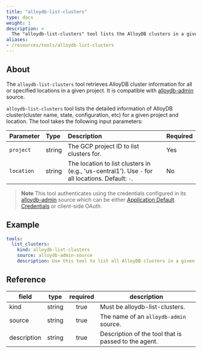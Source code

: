 ```yaml
---
title: "alloydb-list-clusters"
type: docs
weight: 1
description: >
  The "alloydb-list-clusters" tool lists the AlloyDB clusters in a given project and location.
aliases:
- /resources/tools/alloydb-list-clusters
---
```


## About

The `alloydb-list-clusters` tool retrieves AlloyDB cluster information for all or specified locations in a given project. It is compatible with [alloydb-admin](../../sources/alloydb-admin.md) source.

`alloydb-list-clusters` tool lists the detailed information of AlloyDB cluster(cluster name, state, configuration, etc) for a given project and location. The tool takes the following input parameters:
	
| Parameter  | Type   | Description                                                                              | Required |
| :--------- | :----- | :--------------------------------------------------------------------------------------- | :------- |
| `project`  | string | The GCP project ID to list clusters for.                                                 | Yes      |
| `location` | string | The location to list clusters in (e.g., 'us-central1'). Use `-` for all locations. Default: `-`.| No       |
> **Note**
> This tool authenticates using the credentials configured in its [alloydb-admin](../../sources/alloydb-admin.md) source which can be either [Application Default Credentials](https://cloud.google.com/docs/authentication/application-default-credentials) or client-side OAuth.

## Example

```yaml
tools:
  list_clusters:
    kind: alloydb-list-clusters
    source: alloydb-admin-source
    description: Use this tool to list all AlloyDB clusters in a given project and location.
```
## Reference
| **field**   |                  **type**                  | **required** | **description**                                                                                  |
|-------------|:------------------------------------------:|:------------:|--------------------------------------------------------------------------------------------------|
| kind        |                   string                   |     true     | Must be alloydb-list-clusters.                                                                  |                                               |
| source      |                   string                   |     true     | The name of an `alloydb-admin` source.                                                                       |
| description |                   string                   |     true     | Description of the tool that is passed to the agent.                                             |